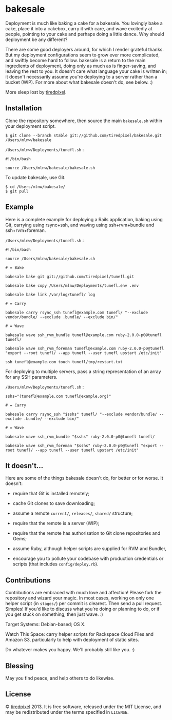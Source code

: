 # bakesale

Deployment is much like baking a cake for a bakesale. You lovingly bake a cake,
place it into a cakebox, carry it with care, and wave excitedly at people,
pointing to your cake and perhaps doing a little dance. Why should deployment be
any different?

There are some good deployers around, for which I render grateful thanks. But
my deployment configurations seem to grow ever more complicated, and swiftly
become hard to follow. bakesale is a return to the main ingredients of
deployment, doing only as much as is finger-saving, and leaving the rest to you.
It doesn't care what language your cake is written in; it doesn't necessarily
assume you're deploying to a server rather than a bucket (WIP). For more about
what bakesale doesn't do, see below. :)

More sleep lost by [tiredpixel](http://www.tiredpixel.com).


## Installation

Clone the repository somewhere, then source the main `bakesale.sh` within your
deployment script.

    $ git clone --branch stable git://github.com/tiredpixel/bakesale.git /Users/mlnw/bakesale

`/Users/mlnw/Deployments/tunefl.sh` :

    #!/bin/bash
    
    source /Users/mlnw/bakesale/bakesale.sh

To update bakesale, use Git.

    $ cd /Users/mlnw/bakesale/
    $ git pull


## Example

Here is a complete example for deploying a Rails application, baking using Git,
carrying using rsync+ssh, and waving using ssh+rvm+bundle and ssh+rvm+foreman.

`/Users/mlnw/Deployments/tunefl.sh` :

    #!/bin/bash
    
    source /Users/mlnw/bakesale/bakesale.sh
    
    # = Bake
    
    bakesale bake git git://github.com/tiredpixel/tunefl.git
    
    bakesale bake copy /Users/mlnw/Deployments/tunefl.env .env
    
    bakesale bake link /var/log/tunefl/ log
    
    # = Carry
    
    bakesale carry rsync_ssh tunefl@example.com tunefl/ "--exclude vendor/bundle/ --exclude .bundle/ --exclude bin/"
    
    # = Wave
    
    bakesale wave ssh_rvm_bundle tunefl@example.com ruby-2.0.0-p0@tunefl tunefl/
    
    bakesale wave ssh_rvm_foreman tunefl@example.com ruby-2.0.0-p0@tunefl "export --root tunefl/ --app tunefl --user tunefl upstart /etc/init"
    
    ssh tunefl@example.com touch tunefl/tmp/restart.txt

For deploying to multiple servers, pass a string representation of an array for
any SSH parameters.

`/Users/mlnw/Deployments/tunefl.sh` :

    sshs="(tunefl@example.com tunefl@example.org)"
    
    # = Carry
    
    bakesale carry rsync_ssh "$sshs" tunefl/ "--exclude vendor/bundle/ --exclude .bundle/ --exclude bin/"
    
    # = Wave
    
    bakesale wave ssh_rvm_bundle "$sshs" ruby-2.0.0-p0@tunefl tunefl/
    
    bakesale wave ssh_rvm_foreman "$sshs" ruby-2.0.0-p0@tunefl "export --root tunefl/ --app tunefl --user tunefl upstart /etc/init"


## It doesn't...

Here are some of the things bakesale doesn't do, for better or for worse. It
doesn't:

- require that Git is installed remotely;

- cache Git clones to save downloading;

- assume a remote `current/`, `releases/`, `shared/` structure;

- require that the remote is a server (WIP);

- require that the remote has authorisation to Git clone repositories and Gems;

- assume Ruby, although helper scripts are supplied for RVM and Bundler,

- encourage you to pollute your codebase with production credentials or scripts (that includes `config/deploy.rb`).


## Contributions

Contributions are embraced with much love and affection! Please fork the
repository and wizard your magic. In most cases, working on only one helper
script (in `stages/`) per commit is clearest. Then send a pull request. Simples!
If you'd like to discuss what you're doing or planning to do, or if you get
stuck on something, then just wave. :)

Target Systems: Debian-based; OS X.

Watch This Space: carry helper scripts for Rackspace Cloud Files and Amazon S3,
particularly to help with deployment of static sites.

Do whatever makes you happy. We'll probably still like you. :)


## Blessing

May you find peace, and help others to do likewise.


## License

© [tiredpixel](http://www.tiredpixel.com) 2013. It is free software, released
under the MIT License, and may be redistributed under the terms specified in
`LICENSE`.

